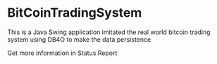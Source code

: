 # BitCoinTradingSystem
This is a Java Swing application imitated the real world bitcoin trading system using DB4O to make the data persistence

Get more information in Status Report 
